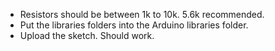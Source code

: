 - Resistors should be between 1k to 10k. 5.6k recommended.
- Put the libraries folders into the Arduino libraries folder.
- Upload the sketch. Should work.
